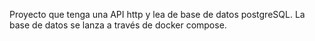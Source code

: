 Proyecto que tenga una API http y lea de base de datos postgreSQL.
La base de datos se lanza a través de docker compose.